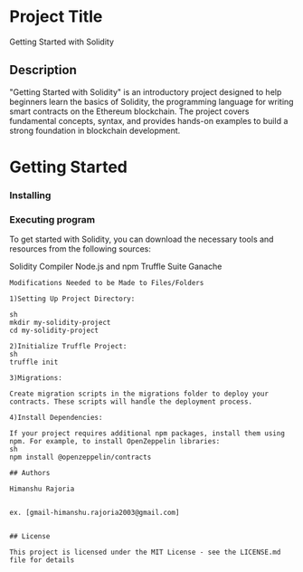 # Project Title

Getting Started with Solidity

## Description
"Getting Started with Solidity" is an introductory project designed to help beginners learn the basics of Solidity, the programming language for writing smart contracts on the Ethereum blockchain. The project covers fundamental concepts, syntax, and provides hands-on examples to build a strong foundation in blockchain development.

# Getting Started

### Installing


### Executing program

To get started with Solidity, you can download the necessary tools and resources from the following sources:

Solidity Compiler
Node.js and npm
Truffle Suite
Ganache

```
Modifications Needed to be Made to Files/Folders

1)Setting Up Project Directory:

sh
mkdir my-solidity-project
cd my-solidity-project

2)Initialize Truffle Project:
sh
truffle init

3)Migrations:

Create migration scripts in the migrations folder to deploy your contracts. These scripts will handle the deployment process.

4)Install Dependencies:

If your project requires additional npm packages, install them using npm. For example, to install OpenZeppelin libraries:
sh
npm install @openzeppelin/contracts

## Authors

Himanshu Rajoria


ex. [gmail-himanshu.rajoria2003@gmail.com]


## License

This project is licensed under the MIT License - see the LICENSE.md file for details
